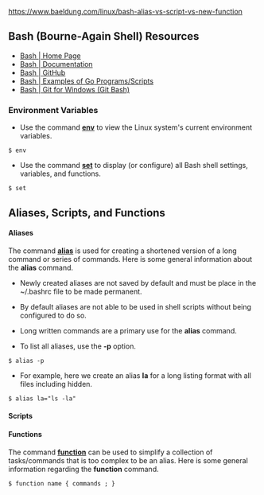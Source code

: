https://www.baeldung.com/linux/bash-alias-vs-script-vs-new-function

## Bash (Bourne-Again Shell) Resources
- [Bash | Home Page](https://www.gnu.org/software/bash/)
- [Bash | Documentation](https://www.gnu.org/software/bash/manual/)
- [Bash | GitHub](https://github.com/golang)
- [Bash | Examples of Go Programs/Scripts](https://golangexample.com/)
- [Bash | Git for Windows (Git Bash)](https://gitforwindows.org/)

### Environment Variables
- Use the command [**env**](https://www.man7.org/linux/man-pages/man1/env.1.html) to view the Linux system's current environment variables.
```
$ env
```
- Use the command [**set**](https://man7.org/linux/man-pages/man1/set.1p.html) to display (or configure) all Bash shell settings, variables, and functions.
```
$ set
```

## Aliases, Scripts, and Functions
#### Aliases
The command [**alias**](https://www.man7.org/linux/man-pages/man1/alias.1p.html) is used for creating a shortened version of a long command or series of commands. Here is some general information about the **alias** command.
- Newly created aliases are not saved by default and must be place in the ~/.bashrc file to be made permanent.
- By default aliases are not able to be used in shell scripts without being configured to do so.
- Long written commands are a primary use for the **alias** command.

- To list all aliases, use the **-p** option.
```
$ alias -p
```
- For example, here we create an alias **la** for a long listing format with all files including hidden.
```
$ alias la="ls -la"
```

#### Scripts

#### Functions
The command [**function**](https://linux.die.net/man/1/function) can be used to simplify a collection of tasks/commands that is too complex to be an alias. Here is some general information regarding the **function** command.
```
$ function name { commands ; }
```
